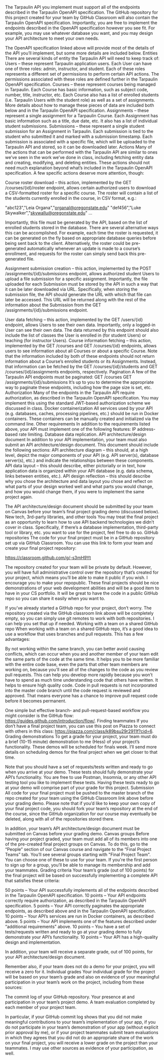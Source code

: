 The Tarpaulin API you implement must support all of the endpoints described in the Tarpaulin OpenAPI specification.  The GitHub repository for this project created for your team by GitHub Classroom will also contain the Tarpaulin OpenAPI specification.  Importantly, you are free to implement the endpoints described in the OpenAPI specification however you see fit.  For example, you may use whatever database you want, and you may design your API architecture to meet your own needs.

The OpenAPI specification linked above will provide most of the details of the API you’ll implement, but some more details are included below.
Entities
There are several kinds of entity the Tarpaulin API will need to keep track of:
Users – these represent Tarpaulin application users.  Each User can have one of three roles: admin, instructor, and student.  Each of these roles represents a different set of permissions to perform certain API actions.  The permissions associated with these roles are defined further in the Tarpaulin OpenAPI specification.
Courses – these represent courses being managed in Tarpaulin.  Each Course has basic information, such as subject code, number, title, instructor, etc.  Each Course also has a list of enrolled students (i.e. Tarpaulin Users with the student role) as well as a set of assignments.  More details about how to manage these pieces of data are included both below and in the Tarpaulin OpenAPI specification.
Assignments – these represent a single assignment for a Tarpaulin Course.  Each Assignment has basic information such as a title, due date, etc.  It also has a list of individual student submissions.
Submissions – these represent a single student submission for an Assignment in Tarpaulin.  Each submission is tied to the student who submitted it and marked with a submission timestamp.  Each submission is associated with a specific file, which will be uploaded to the Tarpaulin API and stored, so it can be downloaded later.
Actions
Many of the actions that can be performed with the Tarpaulin API are similar to ones we’ve seen in the work we’ve done in class, including fetching entity data and creating, modifying, and deleting entities.  These actions should not need much explanation beyond what’s included in the Tarpaulin OpenAPI specification.  A few specific actions deserve more attention, though:


Course roster download – this action, implemented by the GET /courses/{id}/roster endpoint, allows certain authorized users to download a CSV-formatted roster for a specific course.  The roster will contain a list of the students currently enrolled in the course, in CSV format, e.g.:

"abc123","Leia Organa","organal@oregonstate.edu"
"def456","Luke Skywalker","skywallu@oregonstate.edu"
...

Importantly, this file must be generated by the API, based on the list of enrolled students stored in the database.  There are several alternative ways this can be accomplished.  For example, each time the roster is requested, it can be generated on the fly based on appropriate database queries before being sent back to the client.  Alternatively, the roster could be pre-generated automatically whenever an update is made to a course’s enrollment, and requests for the roster can simply send back this pre-generated file.


Assignment submission creation – this action, implemented by the POST /assignments/{id}/submissions endpoint, allows authorized student Users to upload a file submission for a specific assignment.  Importantly, the file uploaded for each Submission must be stored by the API in such a way that it can be later downloaded via URL.  Specifically, when storing the submission file, the API should generate the URL with which that file can later be accessed.  This URL will be returned along with the rest of the information about the Submission from the GET /assignments/{id}/submissions endpoint.


User data fetching – this action, implemented by the GET /users/{id} endpoint, allows Users to see their own data.  Importantly, only a logged-in User can see their own data.  The data returned by this endpoint should also include the list of classes the User is enrolled in (for student Users) or teaching (for instructor Users).
Course information fetching – this action, implemented by the GET /courses and GET /courses/{id} endpoints, allows users to see information about all Courses or about a specific Course.  Note that the information included by both of these endpoints should not return information about a Course’s enrolled students or its Assignments.  Instead, that information can be fetched by the GET /courses/{id}/students and GET /courses/{id}/assignments endpoints, respectively.
Pagination
A few of the Tarpaulin API endpoints must be paginated:
GET /courses
GET /assignments/{id}/submissions
It’s up to you to determine the appropriate way to paginate these endpoints, including how the page size is set, etc.
Authorization
Many of the endpoints in the Tarpaulin API require authorization, as described in the Tarpaulin OpenAPI specification.  You may implement this using the standard JWT-based authorization scheme we discussed in class.
Docker containerization
All services used by your API (e.g. databases, caches, processing pipelines, etc.) should be run in Docker containers.  These containers can be manually created and initialized via the command line.
Other requirements
In addition to the requirements listed above, your API must implement one of the following features:
IP address-based rate limiting.
Database data replication.
API architecture/design document
In addition to your API implementation, your team must also submit an API architecture/design document.  This document should include the following sections:
API architecture diagram – this should, at a high level, depict the major components of your API (e.g. API server(s), database server(s), etc.) and indicate the relationships between these components.
API data layout – this should describe, either pictorially or in text, how application data is organized within your API database (e.g. data schema, links between entities, etc.).
API design reflection – this should describe why you chose the architecture and data layout you chose and reflect on what parts of your design worked well and what parts you would change, and how you would change them, if you were to implement the same project again.

The API architecture/design document should be submitted by your team on Canvas before your team’s final project grading demo (discussed below).
New tech, 3rd-party libraries, and other tools
You may treat the final project as an opportunity to learn how to use API backend technologies we didn’t cover in class.  Specifically, if there’s a database implementation, third-party tool or library, etc. you want to use for the project, feel free to do so.
GitHub repositories
The code for your final project must be in a GitHub repository set up via GitHub Classroom.  You can use this link to form your team and create your final project repository:

https://classroom.github.com/g/-s3mH9Yt

The repository created for your team will be private by default.    However, you will have full administrative control over the repository that’s created for your project, which means you’ll be able to make it public if you wish.  I encourage you to make your repopublic.  These final projects should be nice demonstrations of your web development abilities and will be a good item to have in your CS portfolio.  It will be great to have the code in a public GitHub repo so you can share it easily when you want to.

If you’ve already started a GitHub repo for your project, don’t worry.  The repository created via the GitHub classroom link above will be completely empty, so you can simply use git remotes to work with both repositories.  I can help you set that up if needed.
Working with a team on a shared GitHub repo
When working with a team on a shared GitHub repo, it’s a good idea to use a workflow that uses branches and pull requests.  This has a few advantages:

By not working within the same branch, you can better avoid causing conflicts, which can occur when you and another member of your team edit the same parts of the code at the same time.
It helps you to be more familiar with the entire code base, even the parts that other team members are working on, because you’ll see all of the changes to the code as you review pull requests.  This can help you develop more rapidly because you won’t have to spend as much time understanding code that others have written.
It helps to ensure high quality code.  Code in pull requests is not incorporated into the master code branch until the code request is reviewed and approved.  That means everyone has a chance to improve pull request code before it becomes permanent.

One simple but effective branch- and pull-request-based workflow you might consider is the GitHub flow: https://guides.github.com/introduction/flow/.
Finding teammates
If you don’t have a final project team, you can use this post on Piazza to connect with others in this class: https://piazza.com/class/k89bsu29r2911f?cid=6.
Grading demonstrations
To get a grade for your project, your team must do a brief (10-15 minute) demonstration to me (Hess) of your project’s functionality.  These demos will be scheduled for finals week.  I’ll send more details on scheduling demos for the final project when we get closer to that time.

Note that you should have a set of requests/tests written and ready to go when you arrive at your demo.  These tests should fully demonstrate your API’s functionality.  You are free to use Postman, Insomnia, or any other API testing tool you like to implement these tests.  Having these tests ready to go at your demo will comprise part of your grade for this project.
Submission
All code for your final project must be pushed to the master branch of the repo created for your team using the GitHub Classroom link above before your grading demo.  Please note that if you’d like to keep your own copy of your final project code, you should fork your team’s repository at the end of the course, since the GitHub organization for our course may eventually be deleted, along with all of the repositories stored there.

In addition, your team’s API architecture/design document must be submitted on Canvas before your grading demo.
Canvas groups
Before having your project graded, your team must add all of its members into one of the pre-created final project groups on Canvas.  To do this, go to the “People” section of our Canvas course and navigate to the “Final Project Teams” tab. You’ll see several groups starting with "Final Project Team". You can choose one of these to use for your team. If you're the first person to sign up for a group, you’ll be able to manage its membership and add your teammates.
Grading criteria
Your team’s grade (out of 100 points) for the final project will be based on successfully implementing a complete API that satisfies these criteria:

50 points – Your API successfully implements all of the endpoints described in the Tarpaulin OpenAPI specification.
10 points – Your API endpoints correctly require authorization, as described in the Tarpaulin OpenAPI specification.
5 points – Your API correctly paginates the appropriate endpoints, as described above and in the Tarpaulin OpenAPI specification.
10 points – Your API’s services are run in Docker containers, as described above.
5 points – Your API implements one of the features described under “additional requirements” above.
10 points – You have a set of tests/requests written and ready to go at your grading demo to fully demonstrate your API’s functionality.
10 points – Your API has a high-quality design and implementation.

In addition, your team will receive a separate grade, out of 100 points, for your API architecture/design document.

Remember also, if your team does not do a demo for your project, you will receive a zero for it.
Individual grades
Your individual grade for the project will be based on your team’s grade and also on evidence of your meaningful participation in your team’s work on the project, including from these sources:

The commit log of your GitHub repository.
Your presence at and participation in your team’s project demo.
A team evaluation completed by each member of your project team.

In particular, if your GitHub commit log shows that you did not make meaningful contributions to your team’s implementation of your app, if you do not participate in your team’s demonstration of your app (without explicit prior approval by me), or if your project teammates submit team evaluations in which they agrees that you did not do an appropriate share of the work on your final project, you will receive a lower grade on the project than your teammates.  I may use other sources as evidence of your participation, as well.

